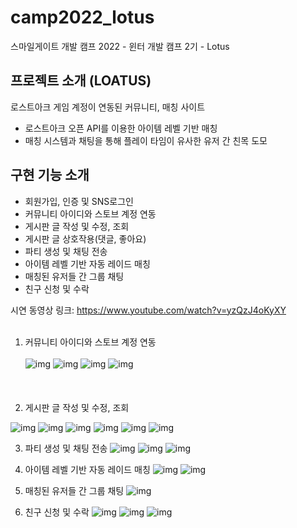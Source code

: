 # camp2022_lotus
스마일게이트 개발 캠프 2022 - 윈터 개발 캠프 2기 - Lotus

## 프로젝트 소개 (LOATUS)
로스트아크 게임 계정이 연동된 커뮤니티, 매칭 사이트
- 로스트아크 오픈 API를 이용한 아이템 레벨 기반 매칭
- 매칭 시스템과 채팅을 통해 플레이 타임이 유사한 유저 간 친목 도모

## 구현 기능 소개
- 회원가입, 인증 및 SNS로그인
- 커뮤니티 아이디와 스토브 계정 연동
- 게시판 글 작성 및 수정, 조회
- 게시판 글 상호작용(댓글, 좋아요)
- 파티 생성 및 채팅 전송
- 아이템 레벨 기반 자동 레이드 매칭
- 매칭된 유저들 간 그룹 채팅
- 친구 신청 및 수락

시연 동영상 링크: https://www.youtube.com/watch?v=yzQzJ4oKyXY
<br></br>
1. 커뮤니티 아이디와 스토브 계정 연동
<br></br>
![img](./images/0227-2.PNG)
![img](./images/0227-3.PNG)
![img](./images/0227-4.PNG)
![img](./images/0227-5.PNG)
<br></br>
<br></br>
2. 게시판 글 작성 및 수정, 조회

![img](./images/0227-6.png)
![img](./images/0227-7.png)
![img](./images/0227-8.png)
![img](./images/0227-9.png)
![img](./images/0227-10.png)
![img](./images/0227-11.png)

3. 파티 생성 및 채팅 전송
![img](./images/0227-12.png)
![img](./images/0227-13.png)
![img](./images/0227-14.png)

4. 아이템 레벨 기반 자동 레이드 매칭
![img](./images/0227-15.png)
![img](./images/0227-16.png)

5. 매칭된 유저들 간 그룹 채팅
![img](./images/0227-17.png)

6. 친구 신청 및 수락
![img](./images/0227-18.png)
![img](./images/0227-19.png)
![img](./images/0227-20.png)